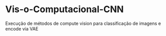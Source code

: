 # Vis-o-Computacional-CNN
Execução de métodos de compute vision para classificação de imagens e encode via VAE
